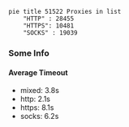 
```mermaid
pie title 51522 Proxies in list
    "HTTP" : 28455
    "HTTPS": 10481
    "SOCKS" : 19039
```

### Some Info
#### Average Timeout

- mixed: 3.8s
- http: 2.1s
- https: 8.1s
- socks: 6.2s